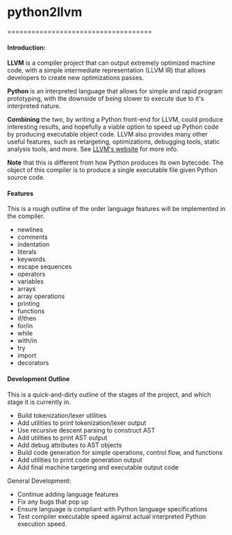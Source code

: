 # python2llvm
====================================

#### Introduction:
**LLVM** is a compiler project that can output extremely optimized machine code, with a simple intermediate representation (LLVM IR) that allows developers to create new optimizations passes.

**Python** is an interpreted language that allows for simple and rapid program prototyping, with the downside of being slower to execute due to it's interpreted nature.

**Combining** the two, by writing a Python front-end for LLVM, could produce interesting results, and hopefully a viable option to speed up Python code by producing executable object code. LLVM also provides many other useful features, such as retargeting, optimizations, debugging tools, static analysis tools, and more. See [LLVM's website](http://llvm.org/) for more info.

**Note** that this is different from how Python produces its own bytecode. The object of this compiler is to produce a single executable file given Python source code.

#### Features
This is a rough outline of the order language features will be implemented in the compiler.
* newlines
* comments
* indentation
* literals
* keywords
* escape sequences
* operators
* variables
* arrays
* array operations
* printing
* functions
* if/then
* for/in
* while
* with/in
* try
* import
* decorators

#### Development Outline
This is a quick-and-dirty outline of the stages of the project, and which stage it is currently in.

* Build tokenization/lexer utilities
* Add utilities to print tokenization/lexer output
* Use recursive descent parsing to construct AST
* Add utilities to print AST output
* Add debug attributes to AST objects
* Build code generation for simple operations, control flow, and functions
* Add utilities to print code generation output
* Add final machine targeting and executable output code

General Development:
* Continue adding language features
* Fix any bugs that pop up
* Ensure language is compliant with Python language specifications
* Test compiler executable speed against actual interpreted Python execution speed.
